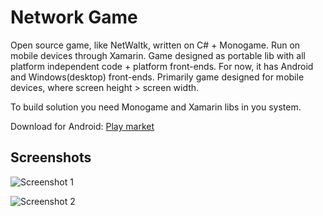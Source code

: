# Network Game #

Open source game, like NetWaltk, written on C# + Monogame. Run on mobile devices through Xamarin. Game designed as portable lib with all platform independent code + platform front-ends. For now, it has Android and Windows(desktop) front-ends. Primarily game designed for mobile devices, where screen height > screen width.

To build solution you need Monogame and Xamarin libs in you system.

Download for Android: [Play market](https://play.google.com/store/apps/details?id=com.gg_wp.network)

## Screenshots ##

![Screenshot 1](https://bytebucket.org/uu3474/networkgame/raw/86c39228c0c70a1b841a8e3b8efc241cbbf9efe2/Art/Output/Description/Screenshots/1.png)

![Screenshot 2](https://bytebucket.org/uu3474/networkgame/raw/86c39228c0c70a1b841a8e3b8efc241cbbf9efe2/Art/Output/Description/Screenshots/2.png)
